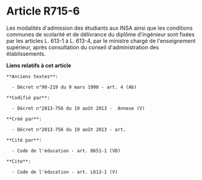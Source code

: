 # Article R715-6

Les modalités d'admission des étudiants aux INSA ainsi que les conditions communes de scolarité et de délivrance du diplôme
d'ingénieur sont fixées par les articles L. 613-1 à L. 613-4, par le ministre chargé de l'enseignement supérieur, après
consultation du conseil d'administration des établissements.

**Liens relatifs à cet article**

	**Anciens textes**:

	  - Décret n°90-219 du 9 mars 1990 - art. 4 (Ab)

	**Codifié par**:

	  - Décret n°2013-756 du 19 août 2013 -  Annexe (V)

	**Créé par**:

	  - Décret n°2013-756 du 19 août 2013 - art.

	**Cité par**:

	  - Code de l'éducation - art. D651-1 (VD)

	**Cite**:

	  - Code de l'éducation - art. L613-1 (V)
